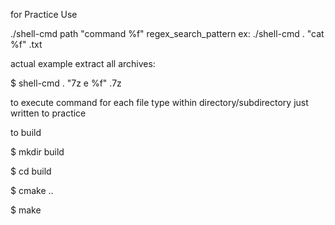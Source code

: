  for Practice
 Use
 
 ./shell-cmd path "command %f" regex_search_pattern
 ex:
 ./shell-cmd . "cat %f" .txt
 
 actual example extract all archives:
 
 $ shell-cmd . "7z e %f" .7z
 
 to execute command for each file type within directory/subdirectory
 just written to practice

to build

$ mkdir build

$ cd build

$ cmake ..

$ make


